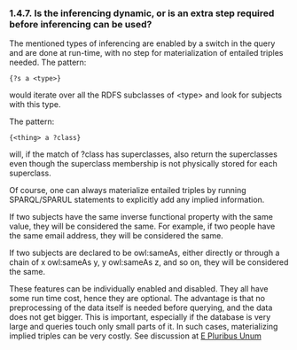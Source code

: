<div id="virtuosofaq7" class="section">

<div class="titlepage">

<div>

<div>

### 1.4.7. Is the inferencing dynamic, or is an extra step required before inferencing can be used?

</div>

</div>

</div>

The mentioned types of inferencing are enabled by a switch in the query
and are done at run-time, with no step for materialization of entailed
triples needed. The pattern:

``` programlisting
{?s a <type>}
```

would iterate over all the RDFS subclasses of \<type\> and look for
subjects with this type.

The pattern:

``` programlisting
{<thing> a ?class}
```

will, if the match of ?class has superclasses, also return the
superclasses even though the superclass membership is not physically
stored for each superclass.

Of course, one can always materialize entailed triples by running
SPARQL/SPARUL statements to explicitly add any implied information.

If two subjects have the same inverse functional property with the same
value, they will be considered the same. For example, if two people have
the same email address, they will be considered the same.

If two subjects are declared to be owl:sameAs, either directly or
through a chain of x owl:sameAs y, y owl:sameAs z, and so on, they will
be considered the same.

These features can be individually enabled and disabled. They all have
some run time cost, hence they are optional. The advantage is that no
preprocessing of the data itself is needed before querying, and the data
does not get bigger. This is important, especially if the database is
very large and queries touch only small parts of it. In such cases,
materializing implied triples can be very costly. See discussion at
<a href="http://www.openlinksw.com/weblog/oerling/?id=1498"
class="ulink" target="_top">E Pluribus Unum</a>

</div>
